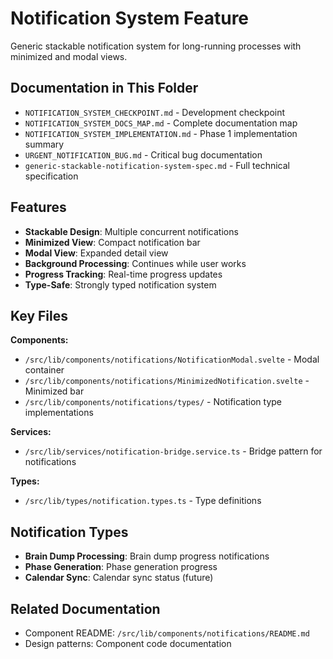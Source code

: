 # Notification System Feature

Generic stackable notification system for long-running processes with minimized and modal views.

## Documentation in This Folder

- `NOTIFICATION_SYSTEM_CHECKPOINT.md` - Development checkpoint
- `NOTIFICATION_SYSTEM_DOCS_MAP.md` - Complete documentation map
- `NOTIFICATION_SYSTEM_IMPLEMENTATION.md` - Phase 1 implementation summary
- `URGENT_NOTIFICATION_BUG.md` - Critical bug documentation
- `generic-stackable-notification-system-spec.md` - Full technical specification

## Features

- **Stackable Design**: Multiple concurrent notifications
- **Minimized View**: Compact notification bar
- **Modal View**: Expanded detail view
- **Background Processing**: Continues while user works
- **Progress Tracking**: Real-time progress updates
- **Type-Safe**: Strongly typed notification system

## Key Files

**Components:**
- `/src/lib/components/notifications/NotificationModal.svelte` - Modal container
- `/src/lib/components/notifications/MinimizedNotification.svelte` - Minimized bar
- `/src/lib/components/notifications/types/` - Notification type implementations

**Services:**
- `/src/lib/services/notification-bridge.service.ts` - Bridge pattern for notifications

**Types:**
- `/src/lib/types/notification.types.ts` - Type definitions

## Notification Types

- **Brain Dump Processing**: Brain dump progress notifications
- **Phase Generation**: Phase generation progress
- **Calendar Sync**: Calendar sync status (future)

## Related Documentation

- Component README: `/src/lib/components/notifications/README.md`
- Design patterns: Component code documentation
